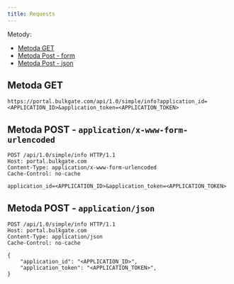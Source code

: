 ```yaml
---
title: Requests
---
```


Metody:
- [Metoda GET](#metoda-get)
- [Metoda Post - form](#metoda-post---applicationx-www-form-urlencoded)
- [Metoda Post - json](#metoda-post---applicationjson)

## Metoda GET

``` url
https://portal.bulkgate.com/api/1.0/simple/info?application_id=<APPLICATION_ID>&application_token=<APPLICATION_TOKEN>
```

## Metoda POST - `application/x-www-form-urlencoded`

``` http
POST /api/1.0/simple/info HTTP/1.1
Host: portal.bulkgate.com
Content-Type: application/x-www-form-urlencoded
Cache-Control: no-cache

application_id=<APPLICATION_ID>&application_token=<APPLICATION_TOKEN>
```

## Metoda POST - `application/json`

``` http json
POST /api/1.0/simple/info HTTP/1.1
Host: portal.bulkgate.com
Content-Type: application/json
Cache-Control: no-cache

{
    "application_id": "<APPLICATION_ID>", 
    "application_token": "<APPLICATION_TOKEN>", 
}

```
